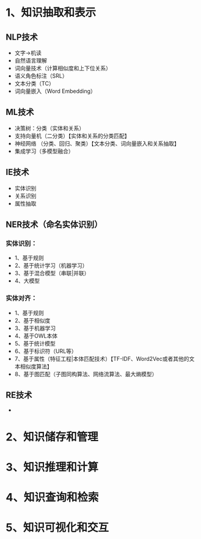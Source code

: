 # 1、知识抽取和表示
## NLP技术
- 文字->机读
- 自然语言理解  
- 词向量技术（计算相似度和上下位关系）
- 语义角色标注（SRL）
- 文本分类（TC）
- 词向量嵌入（Word Embedding）

  


## ML技术
- 决策树：分类（实体和关系）
- 支持向量机（二分类）【实体和关系的分类匹配】
- 神经网络 （分类、回归、聚类）【文本分类、词向量嵌入和关系抽取】
- 集成学习（多模型融合）
## IE技术
- 实体识别
- 关系识别
- 属性抽取


## NER技术（命名实体识别）
### 实体识别：
- 1、基于规则
- 2、基于统计学习（机器学习）
- 3、基于混合模型（串联|并联）
- 4、大模型
### 实体对齐：
- 1、基于规则
- 2、基于相似度
- 3、基于机器学习
- 4、基于OWL本体
- 5、基于统计模型
- 6、基于标识符（URL等）
- 7、基于属性（特征工程|本体匹配技术）【TF-IDF、Word2Vec或者其他的文本相似度算法】
- 8、基于图匹配（子图同构算法、网络流算法、最大熵模型）

## RE技术
- 

# 2、知识储存和管理
# 3、知识推理和计算
# 4、知识查询和检索
# 5、知识可视化和交互
